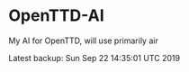# OpenTTD-AI
My AI for OpenTTD, will use primarily air

Latest backup: Sun Sep 22 14:35:01 UTC 2019
